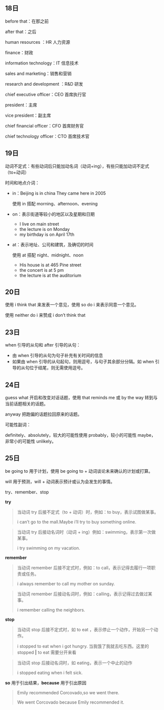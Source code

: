 ## 18日

before that：在那之前

after that：之后

human resources ：HR 人力资源

finance：财政

information technology：IT 信息技术

sales and marketing：销售和营销

research and development ：R&D  研发

chief executive officer：CEO 首席执行官

president：主席

vice president：副主席

chief financial officer：CFO 首席财务官

chief technology officer：CTO 首席技术官



## 19日

动词不定式：有些动词后只能加动名词（动词+ing），有些只能加动词不定式（to+动词）

时间和地点介词：

- in：Beijing is in china They came here in 2005

  使用 in 搭配 morning、afternoon、evening

- on：表示街道等较小的地区以及星期和日期

  - I live on main street
  - the lecture is on Monday
  - my birthday is on April 17th

- at：表示地址、公司和建筑，及确切的时间

  使用 at 搭配 night、midnight、noon

  - His house is at 465 Pine street
  - the concert is at 5 pm
  - the lecture is at the auditorium

## 20日

使用 i think that 来发表一个意见，使用 so do i 来表示同意一个意见。

使用 neither do i 来赞成 i don’t think that

## 23日

when 引导的从句和 after 引导的从句：

- 由 when 引导的从句为句子补充有关时间的信息
- 如果由 when 引导的从句起句，则用逗号，与句子其余部分分隔。如 when 引导的从句位于结尾，则无需使用逗号。



## 24日

guess what 开启和改变对话话题，使用 that reminds me 或 by the way 转到与当前话题相关的话题。

anyway 把跑偏的话题拉回原来的话题。

可能性副词：

definitely、absolutely，较大的可能性使用 probably，较小的可能性 maybe，非常小的可能性 unlikely。



## 25日

be going to 用于计划，使用 be going to + 动词谈论未来确认的计划或打算。

will 用于预测，will + 动词表示预计或认为会发生的事情。

try、remember、stop

**try**

> 当动词 try 后接不定式（to + 动词）时，例如：to buy，表示试图做某事。
>
> i can’t go to the mall.Maybe i’ll try to buy something online.

> 当动词 try 后接动名词时（动词 + ing）例如：swimming，表示第一次做某事。
>
> i try swimming on my vacation.

**remember**

> 当动词 remember 后接不定式时，例如：to call，表示记得去履行一项职责或任务。
>
> i always remember to call my mother on sunday.

> 当动词 remember 后接动名词时，例如：calling，表示记得过去做过某事。
>
> i remember calling the neighbors.

**stop**

> 当动词 stop 后接不定式时，如 to eat ，表示停止一个动作，开始另一个动作。
>
> i stopped to eat when i got hungry.  当我饿了我就去吃东西。这里的  stopped **|** to eat 需要分开来看

> 当动词 stop 后接动名词时，如 eating，表示一个中止的动作
>
> i stopped eating when i felt sick.

**so** 用于引出结果，**because** 用于引出原因

> Emily recommended Corcovado,so we went there.
>
> We went Corcovado because Emily recommended it.


